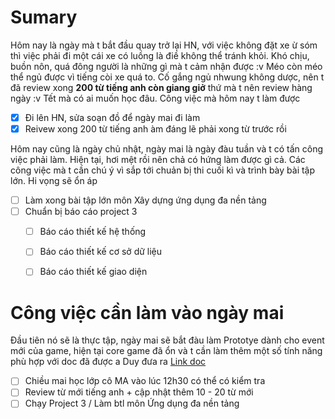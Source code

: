 # Sumary
Hôm nay là ngày mà t bắt đầu quay trở lại HN, với việc không đặt xe ừ sóm thì việc phải đi một cái xe có luồng là điề không thể tránh khỏi. Khó chịu, buồn nôn, quá đông người là những gì mà t cảm nhận được :v Méo còn méo thể ngủ được vì tiếng còi xe quá to. Cố gắng ngủ nhwung không dược, nên t đã review xong **200 từ tiếng anh còn giang giở** thứ mà t nên review hàng ngày :v Tết mà có ai muốn học đâu.
Công việc mà hôm nay t làm được
- [x] Đi lên HN, sửa soạn đồ để ngày mai đi làm
- [x] Reivew xong 200 từ tiếng anh àm đáng lẽ phải xong từ trước rồi

Hôm nay cũng là ngày chủ nhật, ngày mai là ngày đàu tuần và t có tấn công việc phải làm. Hiện tại, hơi mệt rồi nên chả có hứng làm được gì cả. Các công việc mà t cần chú ý vì sắp tới chuản bị thi cuối kì và trình bày bài tập lớn. Hi vọng sẽ ổn áp
- [ ] Làm xong bài tập lớn môn Xây dựng ứng dụng đa nền tảng
- [ ] Chuẩn bị báo cáo project 3
	- [ ] Báo cáo thiết kế hệ thống
	- [ ] Báo cáo thiết kế cơ sở dữ liệu
	- [ ] Báo cáo thiết kế giao diện



# Công việc cần làm vào ngày mai
Đầu tiên nó sẽ là thực tập, ngày mai sẽ bắt đàu làm Prototye dành cho event mới của game, hiện tại core game đã ổn và t cần làm thêm một số tính năng phù hợp với doc đã được a Duy đưa ra
[Link doc](https://docs.google.com/document/d/1qZVg2zTqYbyBuoVffkomB8wrxehATifOmmxLKiJVh4s/edit?usp=sharing)

- [ ] Chiều mai học lớp cô MA vào lúc 12h30 có thể có kiểm tra 
- [ ] Review từ mới tiếng anh + cập nhật thêm 10 - 20 từ mới
- [ ] Chạy Project 3 / Làm btl môn Ứng dụng đa nền tảng